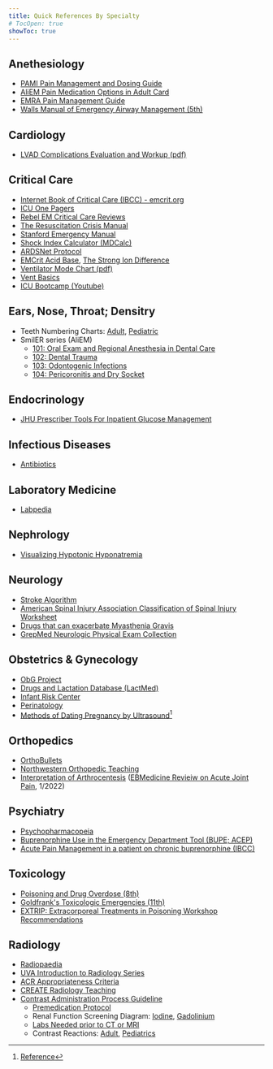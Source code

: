```yaml
---
title: Quick References By Specialty
# TocOpen: true
showToc: true
---
```


## Anethesiology

- [PAMI Pain Management and Dosing Guide](/pdfs/PAMI%20Pain%20Management%20Guide.pdf)
- [AliEM Pain Medication Options in Adult Card](/pdfs/Initial%20Pain%20Medication%20Options%20in%20Adults.pdf)
- [EMRA Pain Management Guide](https://www.emra.org/books/pain-management)
- [Walls Manual of Emergency Airway Management (5th)](http://proxy.library.jhu.edu/login?qurl=http%3A%2F%2Fovidsp.ovid.com%2Fovidweb.cgi%3FT%3DJS%26PAGE%3Dbooktext%26NEWS%3DN%26DF%3Dbookdb%26CSC%3DY%26AN%3D01996178%2F5th_Edition%26XPATH%3D%2FPG%280%29)

## Cardiology

- [LVAD Complications Evaluation and Workup (pdf)](/pdfs/LVAD%20Complications.pdf)

## Critical Care

- [Internet Book of Critical Care (IBCC) - emcrit.org](https://emcrit.org/ibcc/toc/)
- [ICU One Pagers](https://onepagericu.com/index)
- [Rebel EM Critical Care Reviews](https://rebelem.com/rebel-reviews/)
- [The Resuscitation Crisis Manual](/pdfs/The%20Resuscitation%20Crisis%20Manual%20(v1.01).pdf)
- [Stanford Emergency Manual](/pdfs/Stanford%20Emergency%20Manual.pdf)
- [Shock Index Calculator (MDCalc)](https://www.mdcalc.com/calc/1316/shock-index)
- [ARDSNet Protocol](/pdfs/ARDSnet%20Protocol.pdf)
- [EMCrit Acid Base](/pdfs/EMCrit%20Acid%20Based%20Sheet.pdf), [The Strong Ion Difference](https://litfl.com/strong-ion-difference/)
- [Ventilator Mode Chart (pdf)](/pdfs/Ventilator%20Mode%20Chart.pdf)
- [Vent Basics](https://ventbasics.com/)
- [ICU Bootcamp (Youtube)](https://www.youtube.com/playlist?list=PLRGsEja6ulHa7V962dgZs_Kifgc4KB5dG)

## Ears, Nose, Throat; Densitry

- Teeth Numbering Charts: [Adult](/img/tooth_numbering.jpg), [Pediatric](/img/pediatric_tooth_numbering.webp)
- SmilER series (AliEM)
  - [101: Oral Exam and Regional Anesthesia in Dental Care](https://www.aliem.com/smiler-101/)
  - [102: Dental Trauma](https://www.aliem.com/smiler-102/)
  - [103: Odontogenic Infections](https://www.aliem.com/smiler-103/)
  - [104: Pericoronitis and Dry Socket](https://www.aliem.com/smiler-104/)

## Endocrinology

- [JHU Prescriber Tools For Inpatient Glucose Management](https://livejohnshopkins.sharepoint.com/:b:/s/GlucoseSteeringCommittee/EQSCvNrJu8lFuVgkZB7tt00B3-nsloF0zOvgG8O2hu7eqQ?e=3g9YP9)

## Infectious Diseases

- [Antibiotics](/antibiotics)

## Laboratory Medicine

- [Labpedia](https://labpedia.net/)

## Nephrology

- [Visualizing Hypotonic Hyponatremia](/img/Visualizing%20Hypotonic%20Hyponatremia.jpg)

## Neurology

- [Stroke Algorithm](/img/Stroke%20Algorithm.jpg)
- [American Spinal Injury Association Classification of Spinal Injury Worksheet](/pdfs/American%20Spinal%20Injury%20Association%20Injury%20Worksheet.pdf)
- [Drugs that can exacerbate Myasthenia Gravis](/pdfs/papers/Drugs%20that%20Aggravate%20Myasthenia%20Gravis.pdf)
- [GrepMed Neurologic Physical Exam Collection](https://www.grepmed.com/?q=neurology+physicalexam)

## Obstetrics & Gynecology

- [ObG Project](https://www.obgproject.com/)
- [Drugs and Lactation Database (LactMed)](https://www.ncbi.nlm.nih.gov/books/NBK501922/)
- [Infant Risk Center](https://www.infantrisk.com/infantrisk-center-resources)
- [Perinatology](https://www.perinatology.com/)
- [Methods of Dating Pregnancy by Ultrasound](img/Redating%20Pregnancies%20Based%20on%20US.png)[^1]

## Orthopedics

- [OrthoBullets](https://www.orthobullets.com/login)
- [Northwestern Orthopedic Teaching](https://www.ortho-teaching.feinberg.northwestern.edu/)
- [Interpretation of Arthrocentesis](/img/Interpretation%20of%20Arthrocentesis.png) ([EBMedicine Revieiw on Acute Joint Pain](https://www.ebmedicine.net/topics/musculoskeletal/joint-pain), 1/2022)

## Psychiatry

- [Psychopharmacopeia](https://psychopharmacopeia.com/index.php/)
- [Buprenorphine Use in the Emergency Department Tool (BUPE; ACEP)](https://www.acep.org/patient-care/bupe/)
- [Acute Pain Management in a patient on chronic buprenorphine (IBCC)](https://emcrit.org/ibcc/buprenorphine/#acute_pain_management_in_a_patient_on_chronic_buprenorphine)

## Toxicology

- [Poisoning and Drug Overdose (8th)](http://proxy.library.jhu.edu/login?qurl=http%3A%2F%2Faccessmedicine.mhmedical.com%2Fbook.aspx%3Fbookid%3D3195)
- [Goldfrank's Toxicologic Emergencies (11th)](http://proxy.library.jhu.edu/login?qurl=https%3A%2F%2Faccessemergencymedicine.mhmedical.com%2Fbook.aspx%3FbookID%3D2569)
- [EXTRIP: Extracorporeal Treatments in Poisoning Workshop Recommendations](https://www.extrip-workgroup.org/recommendations)

## Radiology

- [Radiopaedia](https://radiopaedia.org/)
- [UVA Introduction to Radiology Series](https://introductiontoradiology.net/)
- [ACR Appropriateness Criteria](https://acsearch.acr.org/list)
- [CREATE Radiology Teaching](https://www.create-rad.com/)
- [Contrast Administration Process Guideline](https://hpo.johnshopkins.edu/d/vj325TVT)
  - [Premedication Protocol](https://hpo.johnshopkins.edu/d/8S21E4Ck)
  - Renal Function Screening Diagram: [Iodine](https://hpo.johnshopkins.edu/d/hHtJ5BYu), [Gadolinium](https://hpo.johnshopkins.edu/d/Z08jpiou)
  - [Labs Needed prior to CT or MRI](https://hpo.johnshopkins.edu/d/gtZppYSJ)
  - Contrast Reactions: [Adult](https://hpo.johnshopkins.edu/d/ByRT0kAZ), [Pediatrics](https://hpo.johnshopkins.edu/d/0WkGU7AZ)

[^1]: [Reference](https://www.acog.org/clinical/clinical-guidance/committee-opinion/articles/2017/05/methods-for-estimating-the-due-date)